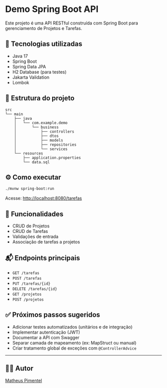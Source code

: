 # Demo Spring Boot API

Este projeto é uma API RESTful construída com Spring Boot para gerenciamento de Projetos e Tarefas.

## 🧰 Tecnologias utilizadas

* Java 17
* Spring Boot
* Spring Data JPA
* H2 Database (para testes)
* Jakarta Validation
* Lombok

## 📁 Estrutura do projeto

```
src
└── main
    ├── java
    │   └── com.example.demo
    │       └── business
    │           ├── controllers
    │           ├── dtos
    │           ├── models
    │           ├── repositories
    │           └── services
    └── resources
        ├── application.properties
        └── data.sql
```

## ⚙️ Como executar

```bash
./mvnw spring-boot:run
```

Acesse: [http://localhost:8080/tarefas](http://localhost:8080/tarefas)

## 📝 Funcionalidades

* CRUD de Projetos
* CRUD de Tarefas
* Validações de entrada
* Associação de tarefas a projetos

## 📬 Endpoints principais

* `GET /tarefas`
* `POST /tarefas`
* `PUT /tarefas/{id}`
* `DELETE /tarefas/{id}`
* `GET /projetos`
* `POST /projetos`

## ✅ Próximos passos sugeridos

* Adicionar testes automatizados (unitários e de integração)
* Implementar autenticação (JWT)
* Documentar a API com Swagger
* Separar camada de mapeamento (ex: MapStruct ou manual)
* Criar tratamento global de exceções com `@ControllerAdvice`

---

## 👨‍💼 Autor

[Matheus Pimentel](https://github.com/MatheusPimentel)
